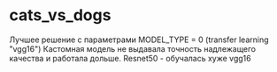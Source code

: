 # cats_vs_dogs
Лучшее решение с параметрами MODEL_TYPE = 0 (transfer learning "vgg16")
Кастомная модель не выдавала точность надлежащего качества и работала дольше.
Resnet50 - обучалась хуже vgg16